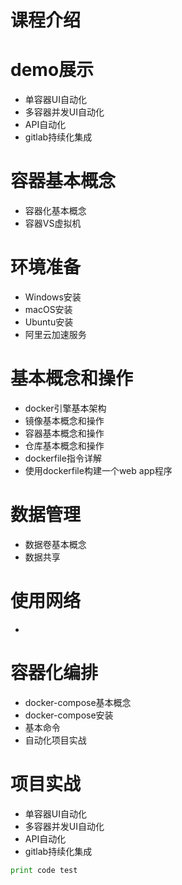 # 课程介绍

# demo展示
- 单容器UI自动化
- 多容器并发UI自动化
- API自动化
- gitlab持续化集成

# 容器基本概念
- 容器化基本概念
- 容器VS虚拟机

# 环境准备
- Windows安装
- macOS安装
- Ubuntu安装
- 阿里云加速服务

# 基本概念和操作
- docker引擎基本架构
- 镜像基本概念和操作
- 容器基本概念和操作
- 仓库基本概念和操作
- dockerfile指令详解
- 使用dockerfile构建一个web app程序

# 数据管理
- 数据卷基本概念
- 数据共享
 
 # 使用网络
 - 
 
 # 容器化编排
 - docker-compose基本概念
 - docker-compose安装
 - 基本命令
 - 自动化项目实战
 
 # 项目实战
- 单容器UI自动化
- 多容器并发UI自动化
- API自动化
- gitlab持续化集成

```python
print code test
```